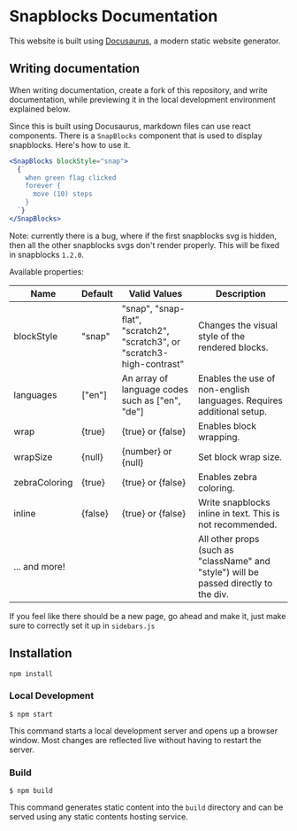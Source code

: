 # Snapblocks Documentation

This website is built using [Docusaurus](https://docusaurus.io/), a modern static website generator.

## Writing documentation

When writing documentation, create a fork of this repository, and write documentation, while previewing it in the local development environment explained below.

Since this is built using Docusaurus, markdown files can use react components. There is a `SnapBlocks` component that is used to display snapblocks. Here's how to use it.

```jsx
<SnapBlocks blockStyle="snap">
  {`
    when green flag clicked
    forever {
      move (10) steps
    }
  `}
</SnapBlocks>
```

Note: currently there is a bug, where if the first snapblocks svg is hidden, then all the other snapblocks svgs don't render properly. This will be fixed in snapblocks `1.2.0`.

Available properties:

| Name          | Default  | Valid Values                                                             | Description                                                                           |
| ------------- | ------- | ------------------------------------------------------------------------ | ------------------------------------------------------------------------------------- |
| blockStyle    | "snap"  | "snap", "snap-flat", "scratch2", "scratch3", or "scratch3-high-contrast" | Changes the visual style of the rendered blocks.                                      |
| languages     | ["en"]  | An array of language codes such as ["en", "de"]                          | Enables the use of non-english languages. Requires additional setup.                  |
| wrap          | {true}  | {true} or {false}                                                        | Enables block wrapping.                                                               |
| wrapSize      | {null}  | {number} or {null}                                                       | Set block wrap size.                                                                  |
| zebraColoring | {true}  | {true} or {false}                                                        | Enables zebra coloring.                                                               |
| inline        | {false} | {true} or {false}                                                        | Write snapblocks inline in text. This is not recommended.                             |
| ... and more! |         |                                                                          | All other props (such as "className" and "style") will be passed directly to the div. |

If you feel like there should be a new page, go ahead and make it, just make sure to correctly set it up in `sidebars.js`

## Installation

```
npm install
```

### Local Development

```
$ npm start
```

This command starts a local development server and opens up a browser window. Most changes are reflected live without having to restart the server.

### Build

```
$ npm build
```

This command generates static content into the `build` directory and can be served using any static contents hosting service.
